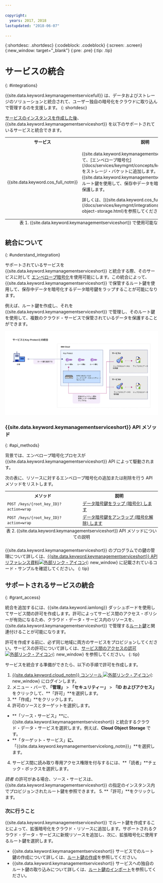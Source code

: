 ```yaml
---

copyright:
  years: 2017, 2018
lastupdated: "2018-06-07"

---
```


{:shortdesc: .shortdesc}
{:codeblock: .codeblock}
{:screen: .screen}
{:new_window: target="_blank"}
{:pre: .pre}
{:tip: .tip}

# サービスの統合
{: #integrations}

{{site.data.keyword.keymanagementservicefull}} は、データおよびストレージのソリューションと統合されて、ユーザー独自の暗号化をクラウドに取り込んで管理するのを支援します。
{: shortdesc}

[サービスのインスタンスを作成した後](/docs/services/keymgmt/keyprotect_provision.html)、{{site.data.keyword.keymanagementserviceshort}} を以下のサポートされているサービスと統合できます。

<table>
    <tr>
        <th>サービス</th>
        <th>説明</th>
    </tr>
    <tr>
        <td>
          <p>{{site.data.keyword.cos_full_notm}}</p>
        </td>
        <td>
          <p>{{site.data.keyword.keymanagementserviceshort}} を使用して、[エンベロープ暗号化](/docs/services/keymgmt/concepts/keyprotect_envelope.html)をストレージ・バケットに追加します。{{site.data.keyword.keymanagementserviceshort}} で管理するルート鍵を使用して、保存中データを暗号化するデータ暗号鍵を保護します。</p>
          <p>詳しくは、[{{site.data.keyword.cos_full_notm}} との統合](/docs/services/keymgmt/integrations/keyprotect_cloud-object-storage.html)を参照してください。</p>
        </td>
    </tr>
   <caption style="caption-side:bottom;">表 1. {{site.data.keyword.keymanagementserviceshort}} で使用可能な統合についての説明</caption>
</table>

## 統合について 
{: #understand_integration}

サポートされているサービスを {{site.data.keyword.keymanagementserviceshort}} と統合する際、そのサービスに対して [エンベロープ暗号化](/docs/services/keymgmt/concepts/keyprotect_envelope.html)を使用可能にします。この統合によって、{{site.data.keyword.keymanagementserviceshort}} で保管するルート鍵を使用して、保存中データを暗号化するデータ暗号鍵をラップすることが可能になります。 

例えば、ルート鍵を作成し、それを {{site.data.keyword.keymanagementserviceshort}} で管理し、そのルート鍵を使用して、複数のクラウド・サービスで保管されているデータを保護することができます。

![図は、{{site.data.keyword.keymanagementserviceshort}} 統合のコンテキスト・ビューを示しています。](../images/kp-integrations_min.svg)

### {{site.data.keyword.keymanagementserviceshort}} API メソッド
{: #api_methods}

背景では、エンベロープ暗号化プロセスが {{site.data.keyword.keymanagementserviceshort}} API によって駆動されます。  

次の表に、リソースに対するエンベロープ暗号化の追加または削除を行う API メソッドをリストします。

<table>
  <tr>
    <th>メソッド</th>
    <th>説明</th>
  </tr>
  <tr>
    <td><code>POST /keys/{root_key_ID}?action=wrap</code></td>
    <td><a href="/docs/services/keymgmt/keyprotect_wrap_keys.html">データ暗号鍵をラップ (暗号化) します</a></td>
  </tr>
  <tr>
    <td><code>POST /keys/{root_key_ID}?action=wrap</code></td>
    <td><a href="/docs/services/keymgmt/keyprotect_unwrap_keys.html">データ暗号鍵をアンラップ (暗号化解除) します</a></td>
  </tr>
  <caption style="caption-side:bottom;">表 2. {{site.data.keyword.keymanagementserviceshort}} API メソッドについての説明</caption>
</table>

{{site.data.keyword.keymanagementserviceshort}} のプログラムでの鍵の管理について詳しくは、[{{site.data.keyword.keymanagementserviceshort}} API リファレンス資料![外部リンク・アイコン](../../../icons/launch-glyph.svg "外部リンク・アイコン")](https://console.bluemix.net/apidocs/639){: new_window} に記載されているコード・サンプルを確認してください。
{: tip}

## サポートされるサービスの統合
{: #grant_access}

統合を追加するには、{{site.data.keyword.iamlong}} ダッシュボードを使用してサービス間の許可を作成します。許可によってサービス間のアクセス・ポリシーが有効になるため、クラウド・データ・サービス内のリソースを、{{site.data.keyword.keymanagementserviceshort}} で管理する[ルート鍵](/docs/services/keymgmt/concepts/keyprotect_envelope.html#key_types)と関連付けることが可能になります。

許可を作成する前に、必ず同じ地域に両方のサービスをプロビジョンしてください。サービスの許可について詳しくは、[サービス間のアクセスの認可 ![外部リンク・アイコン](../../../icons/launch-glyph.svg "外部リンク・アイコン")](/docs/iam/authorizations.html){: new_window} を参照してください。
{: tip}

サービスを統合する準備ができたら、以下の手順で許可を作成します。

1. [{{site.data.keyword.cloud_notm}} コンソール ![外部リンク・アイコン](../../../icons/launch-glyph.svg "外部リンク・アイコン")](https://console.bluemix.net/){: new_window} にログインします。
2. メニュー・バーで、**「管理」** &gt; **「セキュリティー」** &gt; **「ID およびアクセス」** をクリックして、**「許可」**を選択します。 
3. **「作成」**をクリックします。
4. 許可のソースとターゲットを選択します。
 
  - **「ソース・サービス」**に、{{site.data.keyword.keymanagementserviceshort}} と統合するクラウド・データ・サービスを選択します。例えば、**Cloud Object Storage** です。
  - **「ターゲット・サービス」**に、**「{{site.data.keyword.keymanagementservicelong_notm}}」**を選択します。 
4. サービス間に読み取り専用アクセス権限を付与するには、**「読者」**チェック・ボックスを選択します。

_読者_ の許可がある場合、ソース・サービスは、{{site.data.keyword.keymanagementserviceshort}} の指定のインスタンス内でプロビジョンされたルート鍵を参照できます。
5. **「許可」**をクリックします。

### 次に行うこと

{{site.data.keyword.keymanagementserviceshort}} でルート鍵を作成することによって、拡張暗号化をクラウド・リソースに追加します。サポートされるクラウド・データ・サービスに新規リソースを追加し、次に、拡張暗号化に使用するルート鍵を選択します。

- {{site.data.keyword.keymanagementserviceshort}} サービスでのルート鍵の作成について詳しくは、[ルート鍵の作成](/docs/services/keymgmt/keyprotect_create_root.html)を参照してください。
- {{site.data.keyword.keymanagementserviceshort}} サービスへの独自のルート鍵の取り込みについて詳しくは、[ルート鍵のインポート](/docs/services/keymgmt/keyprotect_import_root.html)を参照してください。


